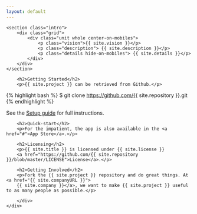 ```yaml
---
layout: default
---
```


<div class="home">

    <section class="intro">
        <div class="grid">
            <div class="unit whole center-on-mobiles">
                <p class="vision">{{ site.vision }}</p>
                <p class="description"> {{ site.description }}</p>
                <p class="details hide-on-mobiles"> {{ site.details }}</p>
            </div>
        </div>
    </section>
   <div class="grid">
        <div class="unit whole">

        <h2>Getting Started</h2>
        <p>{{ site.project }} can be retrieved from Github.</p>

{% highlight bash %}
$ git clone https://github.com/{{ site.repository }}.git
{% endhighlight %}
        <p>See the <a href="{{site.baseurl}}/docs/home">Setup guide</a> for full instructions.</p>

        <h2>Quick-start</h2>
        <p>For the impatient, the app is also available in the <a href="#">App Store</a>.</p>

        <h2>Licensing</h2>
        <p>{{ site.title }} is licensed under {{ site.license }}
        <a href="https://github.com/{{ site.repository }}/blob/master/LICENSE">License</a>.</p>

        <h2>Getting Involved</h2>
        <p>Fork the {{ site.project }} repository and do great things. At <a href="{{ site.companyURL }}">
        {{ site.company }}</a>, we want to make {{ site.project }} useful to as many people as possible.</p>

        </div>
    </div>
</div>

